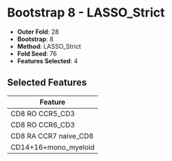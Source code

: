 # Bootstrap 8 - LASSO_Strict

- **Outer Fold**: 28
- **Bootstrap**: 8
- **Method**: LASSO_Strict
- **Fold Seed**: 76
- **Features Selected**: 4

## Selected Features

| Feature |
|---------|
| CD8 RO CCR5_CD3 |
| CD8 RO CCR6_CD3 |
| CD8 RA CCR7 naive_CD8 |
| CD14+16+mono_myeloid |
